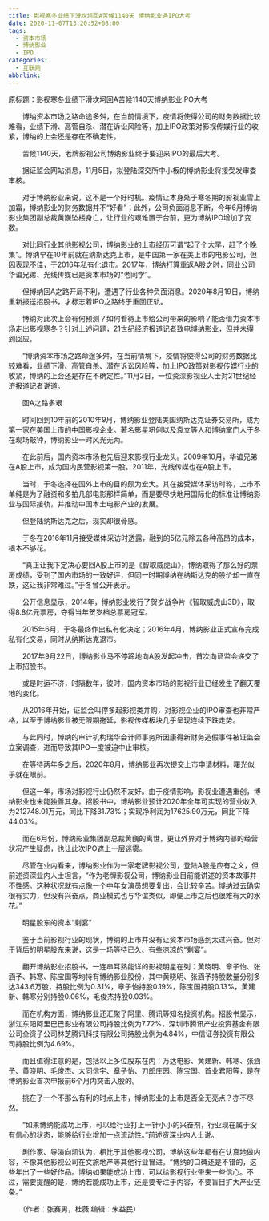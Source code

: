 ```yaml
---
title: 影视寒冬业绩下滑坎坷回A苦候1140天 博纳影业遇IPO大考
date: 2020-11-07T13:20:52+08:00
tags:
  - 资本市场
  - 博纳影业
  - IPO
categories:
  - 互联网
abbrlink:
---
```


原标题：影视寒冬业绩下滑坎坷回A苦候1140天博纳影业IPO大考

　　博纳资本市场之路命途多舛，在当前情境下，疫情将使得公司的财务数据比较难看，业绩下滑、高管自杀、潜在诉讼风险等，加上IPO政策对影视传媒行业的收紧，博纳的上会还是存在不确定性。

　　苦候1140天，老牌影视公司博纳影业终于要迎来IPO的最后大考。

　　据证监会网站消息，11月5日，拟登陆深交所中小板的博纳影业将接受发审委审核。

　　对于博纳影业来说，这不是一个好时机。疫情让本身处于寒冬期的影视业雪上加霜，博纳影业的财务数据并不“好看”；此外，公司负面消息不断，今年6月博纳影业集团副总裁黄巍坠楼身亡，让行业的艰难置于台前，更为博纳IPO增加了变数。

　　对比同行业其他影视公司，博纳影业的上市经历可谓“起了个大早，赶了个晚集”。博纳早在10年前就在纳斯达克上市，是中国第一家在美上市的电影公司，但因表现不佳，于2016年私有化退市。2017年，博纳打算重返A股之时，同业公司华谊兄弟、光线传媒已是资本市场的“老同学”。

　　但博纳回A之路开局不利，遭遇了行业各种负面消息。2020年8月19日，博纳重新报送招股书，才标志着IPO之路终于重回正轨。

　　博纳对此次上会有何预测？如何看待上市给公司带来的影响？能否借力资本市场走出影视寒冬？针对上述问题，21世纪经济报道记者致电博纳影业，但并未得到回应。

　　“博纳资本市场之路命途多舛，在当前情境下，疫情将使得公司的财务数据比较难看，业绩下滑、高管自杀、潜在诉讼风险等，加上IPO政策对影视传媒行业的收紧，博纳的上会还是存在不确定性。”11月2日，一位资深影视业人士对21世纪经济报道记者说道。

　　回A之路多艰

　　时间回到10年前的2010年9月，博纳影业登陆美国纳斯达克证券交易所，成为第一家在美国上市的中国影视企业。著名影星巩俐以及袁立等人和博纳掌门人于冬在现场敲钟，博纳影业一时风光无两。

　　在此前后，国内资本市场也先后迎来影视行业龙头。2009年10月，华谊兄弟在A股上市，成为国内民营影视第一股。2011年，光线传媒也在A股上市。

　　当时，于冬选择在国外上市的目的颇为宏大。其在接受媒体采访时称，上市不单纯是为了融资和多拍几部电影那样简单，而是要尽快地用国际化的标准让博纳影业与国际接轨，并推动中国本土电影产业的发展。

　　但登陆纳斯达克之后，现实却很骨感。

　　于冬在2016年11月接受媒体采访时透露，融到的5亿元除去各种高昂的成本，根本不够花。

　　“真正让我下定决心要回A股上市的是《智取威虎山》，博纳取得了那么好的票房成绩，受到了国内市场的一致好评，但同一时期博纳在纳斯达克的股价却一直在跌，这让我非常难过。”于冬曾公开表示。

　　公开信息显示，2014年，博纳影业发行了贺岁战争片《智取威虎山3D》，取得8.8亿元票房，夺得当年贺岁档总票房冠军。

　　2015年6月，于冬最终作出私有化决定；2016年4月，博纳影业正式宣布完成私有化交易，同时从纳斯达克退市。

　　2017年9月22日，博纳影业马不停蹄地向A股发起冲击，首次向证监会递交了上市招股书。

　　或是时运不济，时隔数年，彼时，国内资本市场的影视行业已经发生了翻天覆地的变化。

　　从2016年开始，证监会叫停多起影视类并购，对影视企业的IPO审查也非常严格，以至于博纳影业被无限期拖延，影视传媒板块几乎呈现连续下跌走势。

　　与此同时，博纳的审计机构瑞华会计师事务所因康得新财务造假事件被证监会立案调查，进而导致其IPO一度被迫中止审核。

　　在等待两年多之后，2020年8月，博纳影业再次提交上市申请材料，曙光似乎就在眼前。

　　但这一年，市场对影视行业仍然不友好。由于疫情影响，影视业遭遇重创，博纳影业也未能独善其身。招股书中，博纳影业预计2020年全年可实现的营业收入为212748.01万元，同比下降31.73%；实现净利润为17625.90万元，同比下降44.03%。

　　而在6月份，博纳影业集团副总裁黄巍的离世，更让外界对于博纳内部的经营状况产生疑虑，也让此次IPO遮上一层迷雾。

　　尽管在业内看来，博纳影业作为一家老牌影视公司，登陆A股是应有之义，但前述资深业内人士坦言，“作为老牌影视公司，博纳影业目前能讲述的资本故事并不性感。这种状况就有点像一个中年女演员想要复出，会比较辛苦。博纳过去确实很有实力，但没有兴奋点，商业模式也与华谊类似，即便上市之后也很难有大的水花。”

　　明星股东的资本“剩宴”

　　鉴于当前影视行业的现状，博纳的上市并没有让资本市场感到太过兴奋。但对于背后的明星股东来说，这是一场等待已久、有些凉凉的“剩宴”。

　　翻开博纳影业招股书，一连串耳熟能详的影视明星在列：黄晓明、章子怡、张涵予、韩寒、陈宝国等均持有博纳影业股份，其中黄晓明、张涵予持股数量分别多达343.6万股，持股比例为0.31%，章子怡持股0.19%，陈宝国持股0.13%，黄建新、韩寒分别持股0.06%，毛俊杰持股0.03%。

　　而在机构方面，博纳影业还汇聚了阿里、腾讯等知名投资机构。招股书显示，浙江东阳阿里巴巴影业有限公司持股比例为7.72%，深圳市腾讯产业投资基金有限公司全资子公司林芝腾讯科技有限公司持股比例为4.84%，中信证券投资有限公司持股比例为4.69%。

　　而且值得注意的是，包括以上多位股东在内：万达电影、黄建新、韩寒、张涵予、黄晓明、毛俊杰、大同信宇、章子怡、刀郎庄园、陈宝国、首业君阳等，是在博纳影业首次申报前6个月内突击入股的。

　　挑在了一个不那么有利的时点上市，博纳影业的上市是否全无亮点？亦不尽然。

　　“如果博纳能成功上市，可以给行业打上一针小小的兴奋剂，行业现在属于没有信心的状态，能够给行业增加一点流动性。”前述资深业内人士说。

　　剧作家、导演向凯认为，相比于其他影视公司，博纳这些年都有在认真地做内容，不像其他影视公司在文旅地产等其他行业冒进。“博纳的口碑还是不错的，这些年出了一些好作品。博纳如果能成功上市，可以给影视行业带来一些信心。不过，需要提醒的是，博纳若能成功上市，还是要专注于内容，不要盲目扩大产业链条。”

　　（作者：张赛男，杜薇 编辑：朱益民）